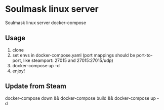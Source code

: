 # Soulmask linux server
Soulmask linux server docker-compose
## Usage
1. clone
2. set envs in docker-compose.yaml (port mappings should be port-to-port, like steamport: 27015 and 27015:27015/udp)
3. docker-compose up -d
4. enjoy!
## Update from Steam
docker-compose down && docker-compose build && docker-compose up -d